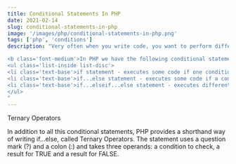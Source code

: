 ```yaml
---
title: Conditional Statements In PHP
date: 2021-02-14
slug: conditional-statements-in-php
image: '/images/php/conditional-statements-in-php.png'
tags: ['php', 'conditions']
description: "Very often when you write code, you want to perform different actions for different conditions. You can use conditional statements in your code to do this.<br><br>

<b class='font-medium'>In PHP we have the following conditional statements:</b><br>
<ul class='list-inside list-disc'>
<li class='text-base'>if statement - executes some code if one condition is true</li>
<li class='text-base'>if...else statement - executes some code if a condition is true and another code if that condition is false</li>
<li class='text-base'>if...elseif...else statement - executes different codes for more than two conditions</li>
</ul>
"
---
```


Ternary Operators

In addition to all this conditional statements, PHP provides a shorthand way of writing if…else, called Ternary Operators. The statement uses a question mark (?) and a colon (:) and takes three operands: a condition to check, a result for TRUE and a result for FALSE.
